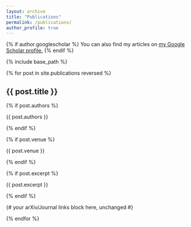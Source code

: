 ```yaml
---
layout: archive
title: "Publications"
permalink: /publications/
author_profile: true
---
```


<style>
/* Disable hover underline/click affordances for plain-text titles on this page */
.archive__item-title.no-link,
.archive__item-title.no-link:hover {
  text-decoration: none !important;
  border-bottom: none !important;
  box-shadow: none !important;
  cursor: default;
}
</style>

{% if author.googlescholar %}
  You can also find my articles on <u><a href="{{author.googlescholar}}">my Google Scholar profile</a>.</u>
{% endif %}

{% include base_path %}

{% for post in site.publications reversed %}
<article class="archive__item">
  <!-- Add no-link class here -->
  <h2 class="archive__item-title no-link">{{ post.title }}</h2>

  {% if post.authors %}
    <p class="archive__item-excerpt">{{ post.authors }}</p>
  {% endif %}

  {% if post.venue %}
    <p class="archive__item-excerpt">{{ post.venue }}</p>
  {% endif %}

  {% if post.excerpt %}
    <p class="archive__item-excerpt">{{ post.excerpt }}</p>
  {% endif %}

  {# your arXiv/Journal links block here, unchanged #}
</article>
{% endfor %}
